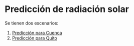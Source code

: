 # Predicción de radiación solar
Se tienen dos escenarios:
1. [Predicción para Cuenca](./Cuenca/Readme.md)
2. [Predicción para Quito](./Quito/readme.md)